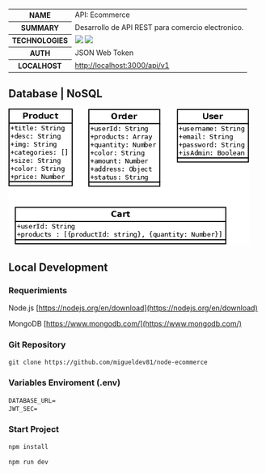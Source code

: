     
   <table id="vertical-1">
        <caption></caption>
        <tr>
            <th>NAME</th>
            <td>API: Ecommerce</td>
        </tr>
        <tr>
            <th>SUMMARY</th>
            <td>Desarrollo de API REST para comercio electronico.</td>
        </tr>
        <tr>
            <th>TECHNOLOGIES</th>
            <td>
            <img src="https://img.shields.io/badge/-Node.js-05122A?style=flat&logo=node.js"> <img src="https://img.shields.io/badge/-MongoDB-05122A?style=flat&logo=mongodb">
            </td>
        </tr>
        <tr>
            <th>AUTH</th>
            <td>JSON Web Token</td>
        </tr>
        <tr>
            <th>LOCALHOST</th>
            <td><a href="http://localhost:3000/api/v1" target="_blank">http://localhost:3000/api/v1</a>
            </td>
        </tr>
   </table>

## Database | NoSQL
 ![database](./db-design.png)
## Local Development
### Requerimients

Node.js
[https://nodejs.org/en/download](https://nodejs.org/en/download)

MongoDB
[https://www.mongodb.com/](https://www.mongodb.com/)

### Git Repository
```
git clone https://github.com/migueldev81/node-ecommerce
```
### Variables Enviroment (.env)
````
DATABASE_URL=
JWT_SEC=
````

### Start Project
```
npm install
```
```
npm run dev
```
